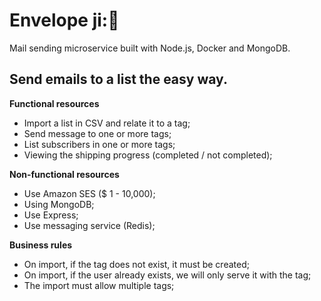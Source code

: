# Envelope ji:📨

Mail sending microservice built with Node.js, Docker and MongoDB.

## Send emails to a list the easy way.

**Functional resources**

- Import a list in CSV and relate it to a tag;
- Send message to one or more tags;
- List subscribers in one or more tags;
- Viewing the shipping progress (completed / not completed);

**Non-functional resources**

- Use Amazon SES (\$ 1 - 10,000);
- Using MongoDB;
- Use Express;
- Use messaging service (Redis);

**Business rules**

- On import, if the tag does not exist, it must be created;
- On import, if the user already exists, we will only serve it with the tag;
- The import must allow multiple tags;

